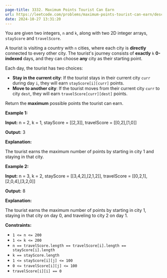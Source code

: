 ```yaml
---
page-title: 3332. Maximum Points Tourist Can Earn
url: https://leetcode.com/problems/maximum-points-tourist-can-earn/description/
date: 2024-10-27 13:31:20
---
```

You are given two integers, `n` and `k`, along with two 2D integer arrays, `stayScore` and `travelScore`.

A tourist is visiting a country with `n` cities, where each city is **directly** connected to every other city. The tourist's journey consists of **exactly** `k` **0-indexed** days, and they can choose **any** city as their starting point.

Each day, the tourist has two choices:

-   **Stay in the current city**: If the tourist stays in their current city `curr` during day `i`, they will earn `stayScore[i][curr]` points.
-   **Move to another city**: If the tourist moves from their current city `curr` to city `dest`, they will earn `travelScore[curr][dest]` points.

Return the **maximum** possible points the tourist can earn.

**Example 1:**

**Input:** n = 2, k = 1, stayScore = \[\[2,3\]\], travelScore = \[\[0,2\],\[1,0\]\]

**Output:** 3

**Explanation:**

The tourist earns the maximum number of points by starting in city 1 and staying in that city.

**Example 2:**

**Input:** n = 3, k = 2, stayScore = \[\[3,4,2\],\[2,1,2\]\], travelScore = \[\[0,2,1\],\[2,0,4\],\[3,2,0\]\]

**Output:** 8

**Explanation:**

The tourist earns the maximum number of points by starting in city 1, staying in that city on day 0, and traveling to city 2 on day 1.

**Constraints:**

-   `1 <= n <= 200`
-   `1 <= k <= 200`
-   `n == travelScore.length == travelScore[i].length == stayScore[i].length`
-   `k == stayScore.length`
-   `1 <= stayScore[i][j] <= 100`
-   `0 <= travelScore[i][j] <= 100`
-   `travelScore[i][i] == 0`